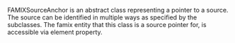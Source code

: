 FAMIXSourceAnchor is an abstract class representing a pointer to a source. The source can be identified in multiple ways as specified by the subclasses.  The famix entity that this class is a source pointer for, is accessible via element property.
